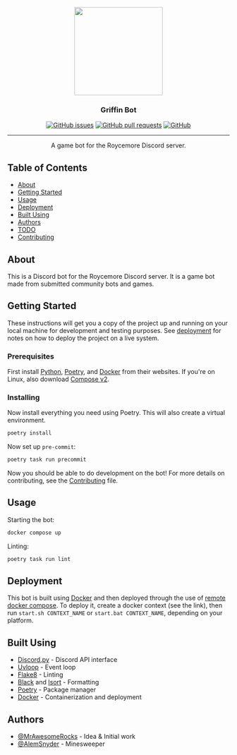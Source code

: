 <p align="center">
  <a href="https://github.com/MrAwesomeRocks/griffinbot" rel="noopener">
    <img width=200px height=200px src="https://cdn.pixabay.com/photo/2019/02/25/00/54/griffin-4018762_960_720.png">
  </a>
</p>

<h3 align="center">Griffin Bot</h3>

<div align="center">

[![GitHub issues](https://img.shields.io/github/issues/MrAwesomeRocks/griffinbot?style=for-the-badge)](https://github.com/MrAwesomeRocks/griffinbot/issues)
[![GitHub pull requests](https://img.shields.io/github/issues-pr/MrAwesomeRocks/griffinbot?style=for-the-badge)](https://github.com/MrAwesomeRocks/griffinbot/pulls)
[![GitHub](https://img.shields.io/github/license/MrAwesomeRocks/griffinbot?style=for-the-badge)](./LICENSE)

</div>

---

<p align="center">
  A game bot for the Roycemore Discord server.
  <br>
</p>

## Table of Contents

- [About](#about)
- [Getting Started](#getting-started)
- [Usage](#usage)
- [Deployment](#deployment)
- [Built Using](#built-using)
- [Authors](#authors)
- [TODO](./TODO.md)
- [Contributing](./CONTRIBUTING.md)

## About <a name = "about"></a>

This is a Discord bot for the Roycemore Discord server. It is a game bot made from submitted community bots and games.

## Getting Started <a name = "getting-started"></a>

These instructions will get you a copy of the project up and running on your local machine for development and testing purposes. See [deployment](#deployment) for notes on how to deploy the project on a live system.

### Prerequisites

First install [Python](https://python.org/), [Poetry](https://python-poetry.org/docs/#installation), and [Docker](https://www.docker.com/) from their websites. If you're on Linux, also download [Compose v2](https://docs.docker.com/compose/cli-command/#install-on-linux).

### Installing

Now install everything you need using Poetry. This will also create a virtual environment.

```sh
poetry install
```

Now set up `pre-commit`:

```sh
poetry task run precommit
```

Now you should be able to do development on the bot! For more details on contributing, see the [Contributing](./CONTRIBUTING.md) file.

## Usage <a name = "usage"></a>

Starting the bot:

```sh
docker compose up
```

Linting:

```sh
poetry task run lint
```

## Deployment <a name = "deployment"></a>

This bot is built using [Docker](https://www.docker.com/) and then deployed through the use of [remote docker compose](https://www.docker.com/blog/how-to-deploy-on-remote-docker-hosts-with-docker-compose/). To deploy it, create a docker context (see the link), then run `start.sh CONTEXT_NAME` or `start.bat CONTEXT_NAME`, depending on your platform.

## Built Using <a name = "built-using"></a>

- [Discord.py](https://discordpy.readthedocs.io/en/latest/) - Discord API interface
- [Uvloop](https://uvloop.readthedocs.io/) - Event loop
- [Flake8](https://flake8.pycqa.org/en/latest/) - Linting
- [Black](https://black.readthedocs.io/en/stable/) and [Isort](https://isort.readthedocs.io/en/latest/) - Formatting
- [Poetry](https://python-poetry.org) - Package manager
- [Docker](https://www.docker.com/) - Containerization and deployment

## Authors <a name = "authors"></a>

- [@MrAwesomeRocks](https://github.com/MrAwesomeRocks/) - Idea & Initial work
- [@AlemSnyder](https://github.com/AlemSnyder/) - Minesweeper
